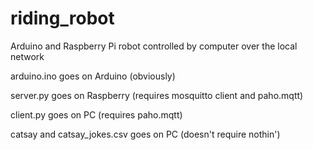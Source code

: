 # riding_robot
Arduino and Raspberry Pi robot controlled by computer over the local network


arduino.ino goes on Arduino (obviously)

server.py goes on Raspberry (requires mosquitto client and paho.mqtt)

client.py goes on PC (requires paho.mqtt)

catsay and catsay_jokes.csv goes on PC (doesn't require nothin')
